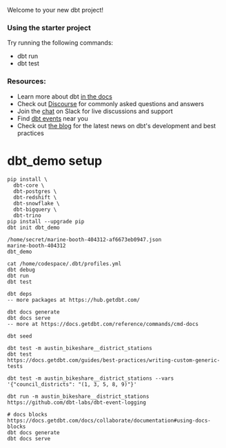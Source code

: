 Welcome to your new dbt project!

### Using the starter project

Try running the following commands:
- dbt run
- dbt test


### Resources:
- Learn more about dbt [in the docs](https://docs.getdbt.com/docs/introduction)
- Check out [Discourse](https://discourse.getdbt.com/) for commonly asked questions and answers
- Join the [chat](https://community.getdbt.com/) on Slack for live discussions and support
- Find [dbt events](https://events.getdbt.com) near you
- Check out [the blog](https://blog.getdbt.com/) for the latest news on dbt's development and best practices



# dbt_demo setup

```
pip install \
  dbt-core \
  dbt-postgres \
  dbt-redshift \
  dbt-snowflake \
  dbt-bigquery \
  dbt-trino
pip install --upgrade pip
dbt init dbt_demo

/home/secret/marine-booth-404312-af6673eb0947.json
marine-booth-404312
dbt_demo

cat /home/codespace/.dbt/profiles.yml
dbt debug
dbt run
dbt test

dbt deps
-- more packages at https://hub.getdbt.com/

dbt docs generate
dbt docs serve
-- more at https://docs.getdbt.com/reference/commands/cmd-docs

dbt seed

dbt test -m austin_bikeshare__district_stations
dbt test
https://docs.getdbt.com/guides/best-practices/writing-custom-generic-tests

dbt test -m austin_bikeshare__district_stations --vars '{"council_districts": "(1, 3, 5, 8, 9)"}'

dbt run -m austin_bikeshare__district_stations
https://github.com/dbt-labs/dbt-event-logging

# docs blocks
https://docs.getdbt.com/docs/collaborate/documentation#using-docs-blocks
dbt docs generate
dbt docs serve
```